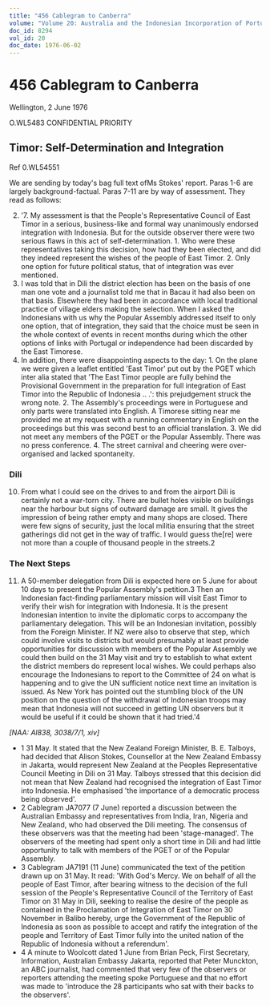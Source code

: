 ```yaml
---
title: "456 Cablegram to Canberra"
volume: "Volume 20: Australia and the Indonesian Incorporation of Portuguese Timor, 1974-1976"
doc_id: 8294
vol_id: 20
doc_date: 1976-06-02
---
```


# 456 Cablegram to Canberra

Wellington, 2 June 1976

O.WL5483 CONFIDENTIAL PRIORITY

## Timor: Self-Determination and Integration

Ref 0.WL54551

We are sending by today's bag full text ofMs Stokes' report. Paras 1-6 are largely background-factual. Paras 7-11 are by way of assessment. They read as follows:

  2. '7. My assessment is that the People's Representative Council of East Timor in a serious, business-like and formal way unanimously endorsed integration with Indonesia. But for the outside observer there were two serious flaws in this act of self-determination. 
    1. Who were these representatives taking this decision, how had they been elected, and did they indeed represent the wishes of the people of East Timor.
    2. Only one option for future political status, that of integration was ever mentioned.
  3. I was told that in Dili the district election has been on the basis of one man one vote and a journalist told me that in Bacau it had also been on that basis. Elsewhere they had been in accordance with local traditional practice of village elders making the selection. When I asked the Indonesians with us why the Popular Assembly addressed itself to only one option, that of integration, they said that the choice must be seen in the whole context of events in recent months during which the other options of links with Portugal or independence had been discarded by the East Timorese.
  4. In addition, there were disappointing aspects to the day: 
    1. On the plane we were given a leaflet entitled 'East Timor' put out by the PGET which inter alia stated that 'The East Timor people are fully behind the Provisional Government in the preparation for full integration of East Timor into the Republic of Indonesia .. .': this prejudgement struck the wrong note.
    2. The Assembly's proceedings were in Portuguese and only parts were translated into English. A Timorese sitting near me provided me at my request with a running commentary in English on the proceedings but this was second best to an official translation.
    3. We did not meet any members of the PGET or the Popular Assembly. There was no press conference.
    4. The street carnival and cheering were over-organised and lacked spontaneity.



### Dili

  10. From what I could see on the drives to and from the airport Dili is certainly not a war-torn city. There are bullet holes visible on buildings near the harbour but signs of outward damage are small. It gives the impression of being rather empty and many shops are closed. There were few signs of security, just the local militia ensuring that the street gatherings did not get in the way of traffic. I would guess the[re] were not more than a couple of thousand people in the streets.2



### The Next Steps

  11. A 50-member delegation from Dili is expected here on 5 June for about 10 days to present the Popular Assembly's petition.3 Then an Indonesian fact-finding parliamentary mission will visit East Timor to verify their wish for integration with Indonesia. It is the present Indonesian intention to invite the diplomatic corps to accompany the parliamentary delegation. This will be an Indonesian invitation, possibly from the Foreign Minister. If NZ were also to observe that step, which could involve visits to districts but would presumably at least provide opportunities for discussion with members of the Popular Assembly we could then build on the 31 May visit and try to establish to what extent the district members do represent local wishes. We could perhaps also encourage the Indonesians to report to the Committee of 24 on what is happening and to give the UN sufficient notice next time an invitation is issued. As New York has pointed out the stumbling block of the UN position on the question of the withdrawal of Indonesian troops may mean that Indonesia will not succeed in getting UN observers but it would be useful if it could be shown that it had tried.'4



_[NAA: Al838, 3038/7/1, xiv]_

  * 1 31 May. It stated that the New Zealand Foreign Minister, B. E. Talboys, had decided that Alison Stokes, Counsellor at the New Zealand Embassy in Jakarta, would represent New Zealand at the Peoples Representative Council Meeting in Dili on 31 May. Talboys stressed that this decision did not mean that New Zealand had recognised the integration of East Timor into Indonesia. He emphasised 'the importance of a democratic process being observed'.
  * 2 Cablegram JA7077 (7 June) reported a discussion between the Australian Embassy and representatives from India, Iran, Nigeria and New Zealand, who had observed the Dili meeting. The consensus of these observers was that the meeting had been 'stage-managed'. The observers of the meeting had spent only a short time in Dili and had little opportunity to talk with members of the PGET or of the Popular Assembly.
  * 3 Cablegram JA7191 (11 June) communicated the text of the petition drawn up on 31 May. It read: 'With God's Mercy. We on behalf of all the people of East Timor, after bearing witness to the decision of the full session of the People's Representative Council of the Territory of East Timor on 31 May in Dili, seeking to realise the desire of the people as contained in the Proclamation of Integration of East Timor on 30 November in Balibo hereby, urge the Government of the Republic of Indonesia as soon as possible to accept and ratify the integration of the people and Territory of East Timor fully into the united nation of the Republic of Indonesia without a referendum'.
  * 4 A minute to Woolcott dated 1 June from Brian Peck, First Secretary, Information, Australian Embassy Jakarta, reported that Peter Munckton, an ABC journalist, had commented that very few of the observers or reporters attending the meeting spoke Portuguese and that no effort was made to 'introduce the 28 participants who sat with their backs to the observers'.


